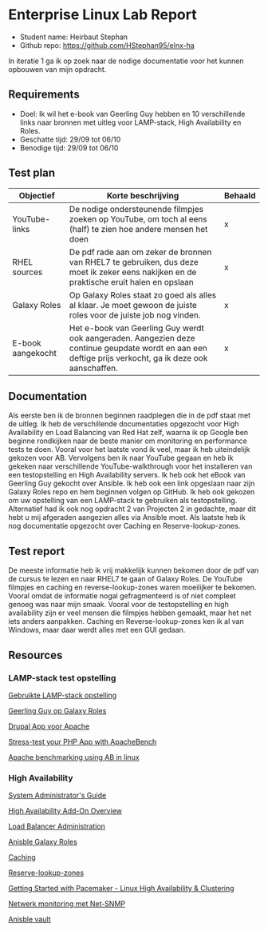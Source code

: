 # Enterprise Linux Lab Report

- Student name: Heirbaut Stephan
- Github repo: <https://github.com/HStephan95/elnx-ha>

In iteratie 1 ga ik op zoek naar de nodige documentatie voor het kunnen opbouwen van mijn opdracht.

## Requirements

- Doel: Ik wil het e-book van Geerling Guy hebben en 10 verschillende links naar bronnen met uitleg voor LAMP-stack, High Availability en Roles.
- Geschatte tijd: 29/09 tot 06/10
- Benodige tijd: 29/09 tot 06/10

## Test plan

|Objectief|Korte beschrijving|Behaald|
|---------|------------------|-------|
|YouTube-links|De nodige ondersteunende filmpjes zoeken op YouTube, om toch al eens (half) te zien hoe andere mensen het doen|x|
|RHEL sources|De pdf rade aan om zeker de bronnen van RHEL7 te gebruiken, dus deze moet ik zeker eens nakijken en de praktische eruit halen en opslaan|x|
|Galaxy Roles|Op Galaxy Roles staat zo goed als alles al klaar. Je moet gewoon de juiste roles voor de juiste job nog vinden.|x|
|E-book aangekocht|Het e-book van Geerling Guy werdt ook aangeraden. Aangezien deze continue geupdate wordt en aan een deftige prijs verkocht, ga ik deze ook aanschaffen.|x|

## Documentation

Als eerste ben ik de bronnen beginnen raadplegen die in de pdf staat met de uitleg. Ik heb de verschillende documentaties opgezocht voor High Availability en Load Balancing van Red Hat zelf, waarna ik op Google ben beginne rondkijken naar de beste manier om monitoring en performance tests te doen. Vooral voor het laatste vond ik veel, maar ik heb uiteindelijk gekozen voor AB. Vervolgens ben ik naar YouTube gegaan en heb ik gekeken naar verschillende YouTube-walkthrough voor het installeren van een testopstelling en High Availability servers. Ik heb ook het eBook van Geerling Guy gekocht over Ansible. Ik heb ook een link opgeslaan naar zijn Galaxy Roles repo en hem beginnen volgen op GitHub. Ik heb ook gekozen om uw opstelling van een LAMP-stack te gebruiken als testopstelling. Alternatief had ik ook nog opdracht 2 van Projecten 2 in gedachte, maar dit hebt u mij afgeraden aangezien alles via Ansible moet. Als laatste heb ik nog documentatie opgezocht over Caching en Reserve-lookup-zones.

## Test report

De meeste informatie heb ik vrij makkelijk kunnen bekomen door de pdf van de cursus te lezen en naar RHEL7 te gaan of Galaxy Roles. De YouTube filmpjes en caching en reverse-lookup-zones waren moeilijker te bekomen. Vooral omdat de informatie nogal gefragmenteerd is of niet compleet genoeg was naar mijn smaak. Vooral voor de testopstelling en high availability zijn er veel mensen die filmpjes hebben gemaakt, maar het net iets anders aanpakken. Caching en Reverse-lookup-zones ken ik al van Windows, maar daar werdt alles met een GUI gedaan.

## Resources

### LAMP-stack test opstelling
[Gebruikte LAMP-stack opstelling](https://github.com/bertvv/lampstack)

[Geerling Guy op Galaxy Roles](https://github.com/geerlingguy)

[Drupal App voor Apache](https://galaxy.ansible.com/geerlingguy/drupal/)

[Stress-test your PHP App with ApacheBench](https://www.sitepoint.com/stress-test-php-app-apachebench/)

[Apache benchmarking using AB in linux](https://www.youtube.com/watch?v=jgb-OFJyaG8&t=182s)

### High Availability
[System Administrator's Guide](https://access.redhat.com/documentation/en-us/red_hat_enterprise_linux/7/html/system_administrators_guide/index)

[High Availability Add-On Overview](https://access.redhat.com/documentation/en-US/Red_Hat_Enterprise_Linux/7/html/High_Availability_Add-On_Overview/s1-rhcs-intro-HAAO.html)

[Load Balancer Administration](https://access.redhat.com/documentation/en-US/Red_Hat_Enterprise_Linux/7/html/Load_Balancer_Administration/index.html)

[Anisble Galaxy Roles](https://galaxy.ansible.com/list#/roles?page=1&page_size=10)

[Caching](https://www.digitalocean.com/community/tutorials/how-to-configure-apache-content-caching-on-centos-7)

[Reserve-lookup-zones](http://www.philchen.com/2007/04/04/configuring-reverse-dns)

[Getting Started with Pacemaker - Linux High Availability & Clustering](https://www.youtube.com/watch?v=Ow5rhYTbT34)

[Netwerk monitoring met Net-SNMP](https://access.redhat.com/documentation/en-US/Red_Hat_Enterprise_Linux/6/html/Deployment_Guide/sect-System_Monitoring_Tools-Net-SNMP.html)

[Anisble vault](https://leucos.github.io/articles/transparent-vault-revisited/)